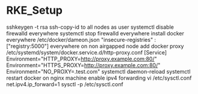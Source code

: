 # RKE_Setup
sshkeygen -t rsa
ssh-copy-id to all nodes as user
systemctl disable firewalld everywhere
systemctl stop firewalld everywhere
install docker everywhere
/etc/docker/dameon.json
"insecure-registries" : ["registry:5000"] everywhere
on non airgapped node add docker proxy
/etc/systemd/system/docker.service.d/http-proxy.conf
[Service]
Environment="HTTP_PROXY=http://proxy.example.com:80/"
Environment="HTTPS_PROXY=http://proxy.example.com:80/"
Environment="NO_PROXY=.test.com"
systemctl daemon-reload
systemctl restart docker
on nginx machine enable ipv4 forwarding
vi /etc/sysctl.conf
net.ipv4.ip_forward=1
sysctl -p /etc/sysctl.conf
